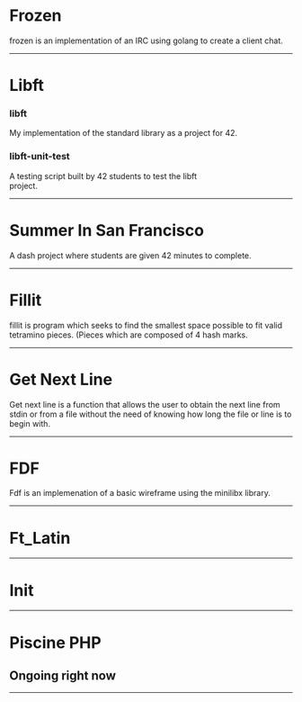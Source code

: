 # Frozen  

frozen is an implementation of an IRC using golang to create a client chat. 

------------------------------------------------------------------

# Libft

### libft  
My implementation of the standard library as a project for 42. 

### libft-unit-test  
A testing script built by 42 students to test the libft  
project.

------------------------------------------------------------------  

# Summer In San Francisco  

A dash project where students are given 42 minutes to complete.  

-----------------------------------------------------------------
# Fillit  

fillit is program which seeks to find the smallest space possible to fit 
valid tetramino pieces. (Pieces which are composed of 4 hash marks.


-----------------------------------------------------------------
# Get Next Line

Get next line is a function that allows the user to obtain the next line
from stdin or from a file without the need of knowing how long the file
or line is to begin with.

-----------------------------------------------------------------  
# FDF

Fdf is an implemenation of a basic wireframe using the minilibx library.
 
----------------------------------------------------------------- 

# Ft_Latin

----------------------------------------------------------------- 

# Init

----------------------------------------------------------------- 

# Piscine PHP

## Ongoing right now  

----------------------------------------------------------------
	 
